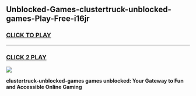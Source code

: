 
## Unblocked-Games-clustertruck-unblocked-games-Play-Free-i16jr
<h3>
<a href="https://premium76.site?title=clustertruck-unblocked-games&ref=23A">CLICK TO PLAY</a></h3>
<hr>

<h3>
<a href="https://premium76.site?title=clustertruck-unblocked-games&ref=23A">CLICK 2 PLAY</a>
  
</h3>

<a href="https://premium76.site?title=clustertruck-unblocked-games&ref=23A"><img src="https://clearcache.store/games.png"></a>


**clustertruck-unblocked-games games unblocked: Your Gateway to Fun and Accessible Online Gaming**
